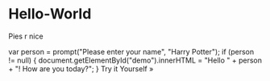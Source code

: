 # Hello-World
Pies r nice

var person = prompt("Please enter your name", "Harry Potter");
if (person != null) {
    document.getElementById("demo").innerHTML =
    "Hello " + person + "! How are you today?";
}
Try it Yourself »

